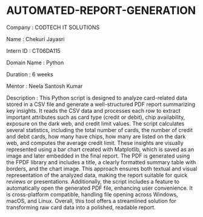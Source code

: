# AUTOMATED-REPORT-GENERATION

Company : CODTECH IT SOLUTIONS

Name : Chekuri Jayasri

Intern ID : CT06DA115

Domain Name : Python

Duration : 6 weeks

Mentor : Neela Santosh Kumar

Description : This Python script is designed to analyze card-related data stored in a CSV file and generate a well-structured PDF report summarizing key insights. It reads the CSV data and processes each row to extract important attributes such as card type (credit or debit), chip availability, exposure on the dark web, and credit limit values. The script calculates several statistics, including the total number of cards, the number of credit and debit cards, how many have chips, how many are listed on the dark web, and computes the average credit limit. These insights are visually represented using a bar chart created with Matplotlib, which is saved as an image and later embedded in the final report. The PDF is generated using the FPDF library and includes a title, a clearly formatted summary table with borders, and the chart image. This approach ensures both textual and visual representation of the analyzed data, making the report suitable for quick reviews or presentations. Additionally, the script includes a feature to automatically open the generated PDF file, enhancing user convenience. It is cross-platform compatible, handling file opening across Windows, macOS, and Linux. Overall, this tool offers a streamlined solution for transforming raw card data into a polished, readable report.








